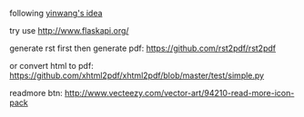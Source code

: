 
following [yinwang's idea](http://www.yinwang.org/blog-cn/2016/05/25/my-tweet)


try use http://www.flaskapi.org/

generate rst first then generate pdf: https://github.com/rst2pdf/rst2pdf

or convert html to pdf: https://github.com/xhtml2pdf/xhtml2pdf/blob/master/test/simple.py

readmore btn: http://www.vecteezy.com/vector-art/94210-read-more-icon-pack